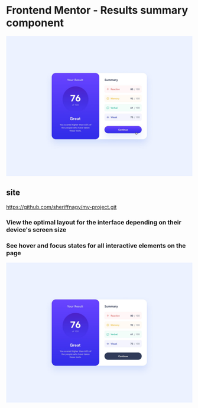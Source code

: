 # Frontend Mentor - Results summary component

![Design preview for the Results summary component coding challenge](design/active-states.jpg)

## site

https://github.com/sheriffnagy/my-project.git


### View the optimal layout for the interface depending on their device's screen size


### See hover and focus states for all interactive elements on the page


![Geting Starting](./design/desktop-design.jpg)

